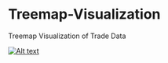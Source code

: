 # Treemap-Visualization
Treemap Visualization of Trade Data

 [![Alt text](https://raw.githubusercontent.com/gao-xian-peh/gao-xian-peh.github.io/master/assets/treemap_visualization.png)](https://gao-xian-peh.github.io/treemap/index.html)
